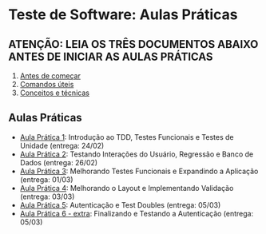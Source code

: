 # Teste de Software: Aulas Práticas

## ATENÇÃO: LEIA OS TRÊS DOCUMENTOS ABAIXO ANTES DE INICIAR AS AULAS PRÁTICAS

1. [Antes de começar](antes.md)
2. [Comandos úteis](comandos-uteis.md)
3. [Conceitos e técnicas](conceitos.md)

## Aulas Práticas

- [Aula Prática 1](aula1.md): Introdução ao TDD, Testes Funcionais e Testes de Unidade (entrega: 24/02)
- [Aula Prática 2](aula2.md): Testando Interações do Usuário, Regressão e Banco de Dados (entrega: 26/02)
- [Aula Prática 3](aula3.md): Melhorando Testes Funcionais e Expandindo a Aplicação (entrega: 01/03)
- [Aula Prática 4](aula4.md): Melhorando o Layout e Implementando Validação (entrega: 03/03)
- [Aula Prática 5](aula5.md): Autenticação e Test Doubles (entrega: 05/03)
- [Aula Prática 6 - extra](aula6.md): Finalizando e Testando a Autenticação (entrega: 05/03)
